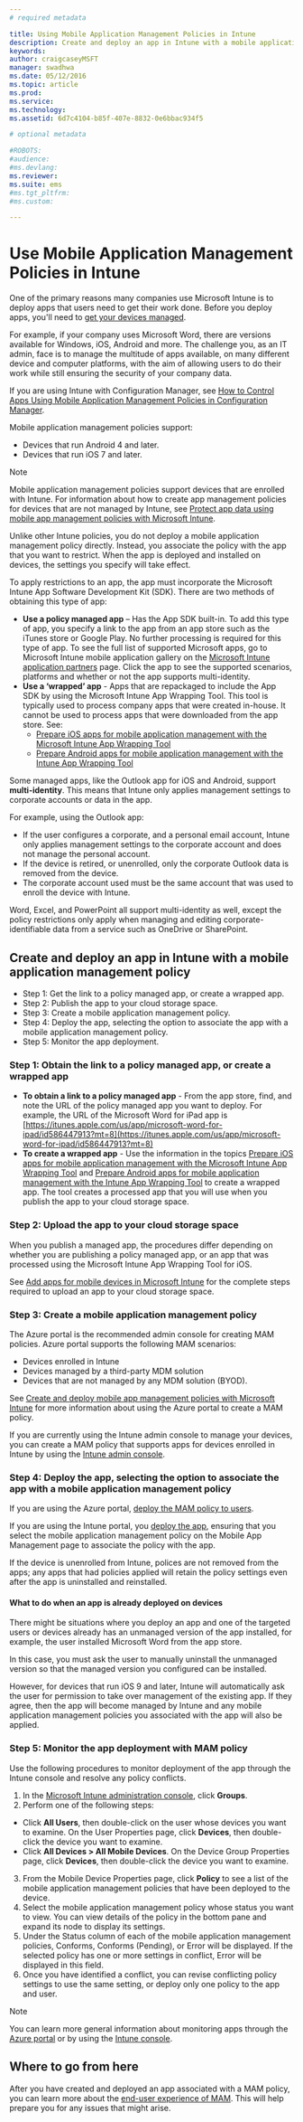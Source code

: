 ```yaml
---
# required metadata

title: Using Mobile Application Management Policies in Intune
description: Create and deploy an app in Intune with a mobile application management policy.
keywords:
author: craigcaseyMSFT
manager: swadhwa
ms.date: 05/12/2016
ms.topic: article
ms.prod:
ms.service:
ms.technology:
ms.assetid: 6d7c4104-b85f-407e-8832-0e6bbac934f5

# optional metadata

#ROBOTS:
#audience:
#ms.devlang:
ms.reviewer:
ms.suite: ems
#ms.tgt_pltfrm:
#ms.custom:

---
```


# Use Mobile Application Management Policies in Intune
One of the primary reasons many companies use Microsoft Intune is to deploy apps that users need to get their work done. Before you deploy apps, you'll need to [get your devices managed](https://docs.microsoft.com/en-us/intune/deploy-use/enroll-devices-in-microsoft-intune).

For example, if your company uses Microsoft Word, there are versions available for Windows, iOS, Android and more. The challenge you, as an IT admin, face is to manage the multitude of apps available, on many different device and computer platforms, with the aim of allowing users to do their work while still ensuring the security of your company data.

If you are using Intune with Configuration Manager, see [How to Control Apps Using Mobile Application Management Policies in Configuration Manager](https://technet.microsoft.com/library/mt131414.aspx?f=255&MSPPError=-2147217396).

Mobile application management policies support:
- Devices that run Android 4 and later.
- Devices that run iOS 7 and later.

> [!NOTE]
> Mobile application management policies support devices that are enrolled with Intune. For information about how to create app management policies for devices that are not managed by Intune, see [Protect app data using mobile app management policies with Microsoft Intune](https://docs.microsoft.com/en-us/intune/deploy-use/protect-app-data-using-mobile-app-management-policies-with-microsoft-intune).

Unlike other Intune policies, you do not deploy a mobile application management policy directly. Instead, you associate the policy with the app that you want to restrict. When the app is deployed and installed on devices, the settings you specify will take effect.

To apply restrictions to an app, the app must incorporate the Microsoft Intune App Software Development Kit (SDK). There are two methods of obtaining this type of app:

- **Use a policy managed app** – Has the App SDK built-in. To add this type of app, you specify a link to the app from an app store such as the iTunes store or Google Play. No further processing is required for this type of app. To see the full list of supported Microsoft apps, go to Microsoft Intune mobile application gallery on the [Microsoft Intune application partners](https://www.microsoft.com/en-us/cloud-platform/microsoft-intune-partners) page. Click the app to see the supported scenarios, platforms and whether or not the app supports multi-identity.
- **Use a ‘wrapped’ app** - Apps that are repackaged to include the App SDK by using the Microsoft Intune App Wrapping Tool. This tool is typically used to process company apps that were created in-house. It cannot be used to process apps that were downloaded from the app store. See:
  - [Prepare iOS apps for mobile application management with the Microsoft Intune App Wrapping Tool](https://docs.microsoft.com/en-us/intune/deploy-use/prepare-ios-apps-for-mobile-application-management-with-the-microsoft-intune-app-wrapping-tool)
  - [Prepare Android apps for mobile application management with the Intune App Wrapping Tool](https://docs.microsoft.com/en-us/intune/deploy-use/prepare-android-apps-for-mobile-application-management-with-the-microsoft-intune-app-wrapping-tool)

Some managed apps, like the Outlook app for iOS and Android, support **multi-identity**. This means that Intune only applies management settings to corporate accounts or data in the app.

For example, using the Outlook app:
- If the user configures a corporate, and a personal email account, Intune only applies management settings to the corporate account and does not manage the personal account.
- If the device is retired, or unenrolled, only the corporate Outlook data is removed from the device.
- The corporate account used must be the same account that was used to enroll the device with Intune.

Word, Excel, and PowerPoint all support multi-identity as well, except the policy restrictions only apply when managing and editing corporate-identifiable data from a service such as OneDrive or SharePoint.

## Create and deploy an app in Intune with a mobile application management policy

- Step 1: Get the link to a policy managed app, or create a wrapped app.
- Step 2: Publish the app to your cloud storage space.
- Step 3: Create a mobile application management policy.
- Step 4: Deploy the app, selecting the option to associate the app with a mobile application management policy.
- Step 5: Monitor the app deployment.

### Step 1: Obtain the link to a policy managed app, or create a wrapped app
- **To obtain a link to a policy managed app** - From the app store, find, and note the URL of the policy managed app you want to deploy.
For example, the URL of the Microsoft Word for iPad app is [https://itunes.apple.com/us/app/microsoft-word-for-ipad/id586447913?mt=8](https://itunes.apple.com/us/app/microsoft-word-for-ipad/id586447913?mt=8)
- **To create a wrapped app** - Use the information in the topics [Prepare iOS apps for mobile application management with the Microsoft Intune App Wrapping Tool](https://docs.microsoft.com/en-us/intune/deploy-use/prepare-ios-apps-for-mobile-application-management-with-the-microsoft-intune-app-wrapping-tool) and [Prepare Android apps for mobile application management with the Intune App Wrapping Tool](https://docs.microsoft.com/en-us/intune/deploy-use/prepare-android-apps-for-mobile-application-management-with-the-microsoft-intune-app-wrapping-tool) to create a wrapped app. The tool creates a processed app that you will use when you publish the app to your cloud storage space.

### Step 2: Upload the app to your cloud storage space
When you publish a managed app, the procedures differ depending on whether you are publishing a policy managed app, or an app that was processed using the Microsoft Intune App Wrapping Tool for iOS.

See [Add apps for mobile devices in Microsoft Intune](https://docs.microsoft.com/en-us/intune/deploy-use/add-apps-for-mobile-devices-in-microsoft-intune#add-the-app) for the complete steps required to upload an app to your cloud storage space.

### Step 3: Create a mobile application management policy
The Azure portal is the recommended admin console for creating MAM policies. Azure portal supports the following MAM scenarios:
- Devices enrolled in Intune
- Devices managed by a third-party MDM solution
- Devices that are not managed by any MDM solution (BYOD).

See [Create and deploy mobile app management policies with Microsoft Intune](https://docs.microsoft.com/en-us/intune/deploy-use/create-and-deploy-mobile-app-management-policies-with-microsoft-intune) for more information about using the Azure portal to create a MAM policy.

If you are currently using the Intune admin console to manage your devices, you can create a MAM policy that supports apps for devices enrolled in Intune by using the [Intune admin console](https://docs.microsoft.com/en-us/intune/deploy-use/configure-and-deploy-mobile-application-management-policies-in-the-microsoft-intune-console#-step-3-create-a-mobile-application-management-policy).


### Step 4: Deploy the app, selecting the option to associate the app with a mobile application management policy
If you are using the Azure portal, [deploy the MAM policy to users](https://docs.microsoft.com/en-us/intune/deploy-use/create-and-deploy-mobile-app-management-policies-with-microsoft-intune#deploy-a-policy-to-users).

If you are using the Intune portal, you [deploy the app](https://docs.microsoft.com/en-us/intune/deploy-use/deploy-apps-in-microsoft-intune#deploy-an-app), ensuring that you select the mobile application management policy on the Mobile App Management page to associate the policy with the app.

If the device is unenrolled from Intune, polices are not removed from the apps; any apps that had policies applied will retain the policy settings even after the app is uninstalled and reinstalled.

#### What to do when an app is already deployed on devices

There might be situations where you deploy an app and one of the targeted users or devices already has an unmanaged version of the app installed, for example, the user installed Microsoft Word from the app store.

In this case, you must ask the user to manually uninstall the unmanaged version so that the managed version you configured can be installed.

However, for devices that run iOS 9 and later, Intune will automatically ask the user for permission to take over management of the existing app. If they agree, then the app will become managed by Intune and any mobile application management policies you associated with the app will also be applied.


### Step 5: Monitor the app deployment with MAM policy
Use the following procedures to monitor deployment of the app through the Intune console and resolve any policy conflicts.

1. In the [Microsoft Intune administration console](https://manage.microsoft.com/), click **Groups**.
2. Perform one of the following steps:
  -  Click **All Users**, then double-click on the user whose devices you want to examine. On the User Properties page, click **Devices**, then double-click the device you want to examine.
  -  Click **All Devices > All Mobile Devices**. On the Device Group Properties page, click **Devices**, then double-click the device you want to examine.
3. From the Mobile Device Properties page, click **Policy** to see a list of the mobile application management policies that have been deployed to the device.
4. Select the mobile application management policy whose status you want to view. You can view details of the policy in the bottom pane and expand its node to display its settings.
5.	Under the Status column of each of the mobile application management policies, Conforms, Conforms (Pending), or Error will be displayed. If the selected policy has one or more settings in conflict, Error will be displayed in this field.
6.	Once you have identified a conflict, you can revise conflicting policy settings to use the same setting, or deploy only one policy to the app and user.

> [!NOTE]
> You can learn more general information about monitoring apps through the [Azure portal](https://docs.microsoft.com/en-us/intune/deploy-use/monitor-mobile-app-management-policies-with-microsoft-intune) or by using the [Intune console](https://docs.microsoft.com/en-us/intune/deploy-use/monitor-apps-in-microsoft-intune).

## Where to go from here

After you have created and deployed an app associated with a MAM policy, you can learn more about the [end-user experience of MAM](end-user-experience-mam.md). This will help prepare you for any issues that might arise.
